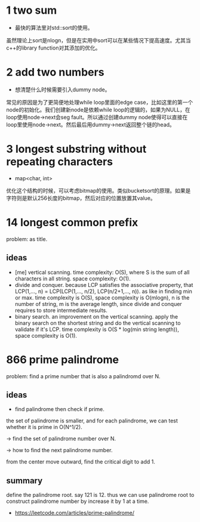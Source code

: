 # 1 two sum

- 最快的算法里对std::sort的使用。

虽然理论上sort是nlogn，但是在实用中sort可以在某些情况下提高速度。尤其当c++的library function对其添加的优化。

# 2 add two numbers

- 想清楚什么时候需要引入dummy node。

常见的原因是为了更简便地处理while loop里面的edge case，比如这里的第一个node的初始化。我们创建新node是依赖while loop的逻辑的，如果为NULL，在loop使用node->next会seg fault。所以通过创建dummy node使得可以直接在loop里使用node->next。然后最后用dummy->next返回整个链的head。

# 3 longest substring without repeating characters

- map<char, int>

优化这个结构的时候，可以考虑bitmap的使用。类似bucketsort的原理。如果是字符则是默认256长度的bitmap，然后对应的位置放置其value。


# 14 longest common prefix

problem: as title.

## ideas

- [me] vertical scanning. time complexity: O(S), where S is the sum of all characters in all string. space complexity: O(1).
- divide and conquer. because LCP satisfies the associative property, that LCP(1,..., n) = LCP(LCP(1,..., n/2), LCP(n/2+1,..., n)). as like in finding min or max. time complexity is O(S), space complexity is O(mlogn), n is the number of string, m is the average length, since divide and conquer requires to store intermediate results.
- binary search. an improvement on the vertical scanning. apply the binary search on the shortest string and do the vertical scanning to validate if it's LCP. time complexity is O(S * log(min string length)), space complexity is O(1).


# 866 prime palindrome

problem: find a prime number that is also a palindromd over N.

## ideas

- find palindrome then check if prime. 

the set of palindrome is smaller, and for each palindrome, we can test whether it is prime in O(N^1/2).

-> find the set of palindrome number over N.

-> how to find the next palindrome number.

from the center move outward, find the critical digit to add 1.

## summary
 
define the palindrome root. say 121 is 12. thus we can use palindrome root to construct palindrome number by increase it by 1 at a time. 

- https://leetcode.com/articles/prime-palindrome/
